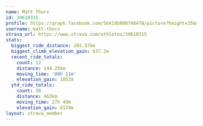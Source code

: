 ```yaml
---
name: Matt Thorx
id: 39610315
profile: https://graph.facebook.com/564195000748478/picture?height=256&width=256
username: matt-thorx
strava_url: https://www.strava.com/athletes/39610315
stats:
  biggest_ride_distance: 203.57km
  biggest_climb_elevation_gain: 637.2m
  recent_ride_totals:
    count: 12
    distance: 144.25km
    moving_time: '09h 11m'
    elevation_gain: 1051m
  ytd_ride_totals:
    count: 30
    distance: 463km
    moving_time: 27h 49m
    elevation_gain: 6174m
layout: strava_member
--- 
```

